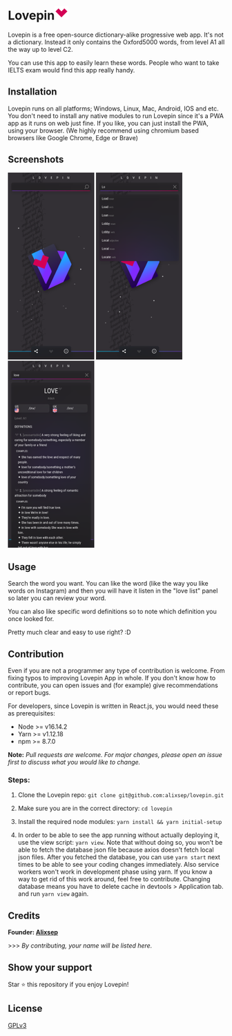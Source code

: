 # Lovepin<img width="32" height="32" src="./misc/love.svg">

Lovepin is a free open-source dictionary-alike progressive web app. It's not a dictionary. Instead it only contains the Oxford5000 words, from level A1 all the way up to level C2.

You can use this app to easily learn these words. People who want to take IELTS exam would find this app really handy.

## Installation

Lovepin runs on all platforms; Windows, Linux, Mac, Android, IOS and etc. You don't need to install any native modules to run Lovepin since it's a PWA app as it runs on web just fine. If you like, you can just install the PWA, using your browser. (We highly recommend using chromium based browsers like Google Chrome, Edge or Brave)

## Screenshots

<img width="200px" src="./misc/screenshots/ss1.png">
<img width="200px" src="./misc/screenshots/ss2.png">
<img width="200px" src="./misc/screenshots/ss3.png">

## Usage

Search the word you want. You can like the word (like the way you like words on Instagram) and then you will have it listen in the "love list" panel so later you can review your word.

You can also like specific word definitions so to note which definition you once looked for.

Pretty much clear and easy to use right? :D
## Contribution

Even if you are not a programmer any type of contribution is welcome. From fixing typos to improving Lovepin App in whole. If you don't know how to contribute, you can open issues and (for example) give recommendations or report bugs.

For developers, since Lovepin is written in React.js, you would need these as prerequisites:

- Node >= v16.14.2
- Yarn >= v1.12.18
- npm >= 8.7.0

**Note:** _Pull requests are welcome. For major changes, please open an issue first to discuss what you would like to change._

### Steps:

1. Clone the Lovepin repo:
   `git clone git@github.com:alixsep/lovepin.git`

2. Make sure you are in the correct directory:
   `cd lovepin`

3. Install the required node modules:
   `yarn install && yarn initial-setup`

4. In order to be able to see the app running without actually deploying it, use the view script:
   `yarn view`.
   Note that without doing so, you won't be able to fetch the database json file because axios doesn't fetch local json files. After you fetched the database, you can use
   `yarn start`
   next times to be able to see your coding changes immediately. Also service workers won't work in development phase using yarn. If you know a way to get rid of this work around, feel free to contribute.
   Changing database means you have to delete cache in devtools > Application tab. and run `yarn view` again.

## Credits

**Founder: [Alixsep](https://github.com/alixsep)**

\>\>\> _By contributing, your name will be listed here._

## Show your support

Star ⭐ this repository if you enjoy Lovepin!

## License

[GPLv3](https://choosealicense.com/licenses/gpl-3.0/)
